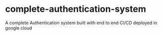 # complete-authentication-system
A complete Authentication system built with end to end CI/CD deployed in  google cloud
